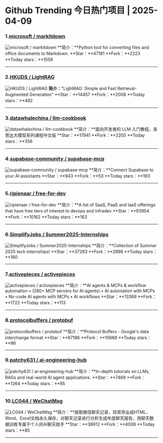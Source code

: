 # Github Trending 今日热门项目 | 2025-04-09
### 1.[microsoft / markitdown](https://github.com/microsoft/markitdown)

![microsoft / markitdown](https://opengraph.githubassets.com/9878ead7e3625b4b078b09d87747ddda34c414fecf659642453eb9bb16bc0e0b/microsoft/markitdown)
**简介：**Python tool for converting files and office documents to Markdown.
**Star：**47181
**Fork：**2223
**Today stars：**1558

---

### 2.[HKUDS / LightRAG](https://github.com/HKUDS/LightRAG)

![HKUDS / LightRAG](https://opengraph.githubassets.com/295ed4cac0700665d8a075aca278223a60ca6b7ae8435329dd3222ead8e136ac/HKUDS/LightRAG)
**简介：**"LightRAG: Simple and Fast Retrieval-Augmented Generation"
**Star：**14457
**Fork：**2008
**Today stars：**482

---

### 3.[datawhalechina / llm-cookbook](https://github.com/datawhalechina/llm-cookbook)

![datawhalechina / llm-cookbook](https://opengraph.githubassets.com/c8a044e78017f74142d34a3c37678b56e8c6103fa0b53c96f3a49e6fcbfd3e2e/datawhalechina/llm-cookbook)
**简介：**面向开发者的 LLM 入门教程，吴恩达大模型系列课程中文版
**Star：**17941
**Fork：**2205
**Today stars：**356

---

### 4.[supabase-community / supabase-mcp](https://github.com/supabase-community/supabase-mcp)

![supabase-community / supabase-mcp](https://opengraph.githubassets.com/7c7c10126ac1d2567705f5662a6ecf5ca1a99b380f5490186abef366ba2c3b31/supabase-community/supabase-mcp)
**简介：**Connect Supabase to your AI assistants
**Star：**943
**Fork：**53
**Today stars：**193

---

### 5.[ripienaar / free-for-dev](https://github.com/ripienaar/free-for-dev)

![ripienaar / free-for-dev](https://opengraph.githubassets.com/51e79bd969e2d37b733c0af1ba12a4eff8febeb72c32c4915a1d07ce9ab47f48/ripienaar/free-for-dev)
**简介：**A list of SaaS, PaaS and IaaS offerings that have free tiers of interest to devops and infradev
**Star：**93954
**Fork：**10162
**Today stars：**163

---

### 6.[SimplifyJobs / Summer2025-Internships](https://github.com/SimplifyJobs/Summer2025-Internships)

![SimplifyJobs / Summer2025-Internships](https://repository-images.githubusercontent.com/266417772/f80b7447-f7ba-41cf-88e0-4922e08bca47)
**简介：**Collection of Summer 2025 tech internships!
**Star：**37283
**Fork：**2898
**Today stars：**160

---

### 7.[activepieces / activepieces](https://github.com/activepieces/activepieces)

![activepieces / activepieces](https://opengraph.githubassets.com/04a9e5763b3166db0fef6b91e9ceee49b09cafda2964791037af51ff189dfaee/activepieces/activepieces)
**简介：**AI agents & MCPs & workflow automation • (280+ MCP servers for AI agents) • AI automation with MCPs • No-code AI agents with MCPs • AI workflows
**Star：**13369
**Fork：**1722
**Today stars：**113

---

### 8.[protocolbuffers / protobuf](https://github.com/protocolbuffers/protobuf)

![protocolbuffers / protobuf](https://opengraph.githubassets.com/c039c9b8e93d178d1886193ed7d176821588cb6147eab4b198de16f32df3d47d/protocolbuffers/protobuf)
**简介：**Protocol Buffers - Google's data interchange format
**Star：**67186
**Fork：**15668
**Today stars：**96

---

### 9.[patchy631 / ai-engineering-hub](https://github.com/patchy631/ai-engineering-hub)

![patchy631 / ai-engineering-hub](https://opengraph.githubassets.com/60484a63c091cb6f1ecbd46a02331a4620ccd58b404bb4bafa8ab6cf4d5c0a01/patchy631/ai-engineering-hub)
**简介：**In-depth tutorials on LLMs, RAGs and real-world AI agent applications.
**Star：**7469
**Fork：**1264
**Today stars：**95

---

### 10.[LC044 / WeChatMsg](https://github.com/LC044/WeChatMsg)

![LC044 / WeChatMsg](https://avatars.githubusercontent.com/u/35255629?s=64&v=4)
**简介：**提取微信聊天记录，将其导出成HTML、Word、Excel文档永久保存，对聊天记录进行分析生成年度聊天报告，用聊天数据训练专属于个人的AI聊天助手
**Star：**38912
**Fork：**4008
**Today stars：**85

---

